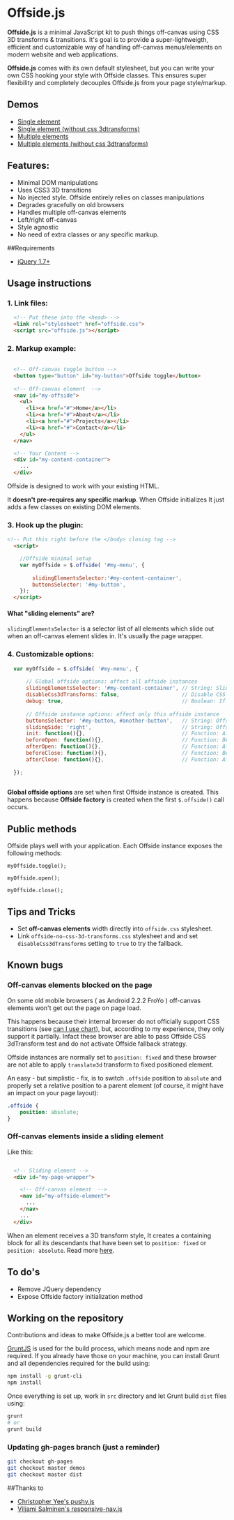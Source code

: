 # Offside.js
**Offside.js** is a minimal JavaScript kit to push things off-canvas using CSS 3D transforms & transitions. It's goal is to provide a super-lightweigth, efficient and customizable way of handling off-canvas menus/elements on modern website and web applications.

**Offside.js** comes with its own default stylesheet, but you can write your own CSS hooking your style with Offside classes. This ensures super flexibility and completely decouples Offside.js from your page style/markup.

## Demos
- [Single element](http://toomuchdesign.github.io/offside/demos/single-element)
- [Single element (without css 3dtransforms)](http://toomuchdesign.github.io/offside/demos/single-element-no-css-3d-transforms)
- [Multiple elements](http://toomuchdesign.github.io/offside/demos/multiple-elements)
- [Multiple elements (without css 3dtransforms)](http://toomuchdesign.github.io/offside/demos/multiple-elements-no-css-3d-transforms)

## Features:
- Minimal DOM manipulations
- Uses CSS3 3D transitions
- No injected style. Offside entirely relies on classes manipulations
- Degrades gracefully on old browsers 
- Handles multiple off-canvas elements
- Left/right off-canvas
- Style agnostic
- No need of extra classes or any specific markup.

##Requirements
- [jQuery 1.7+](http://jquery.com/)


## Usage instructions

### 1. Link files:

```html
  <!-- Put these into the <head> -->
  <link rel="stylesheet" href="offside.css">
  <script src="offside.js"></script>
```


### 2. Markup example:

```html
  
  <!-- Off-canvas toggle button -->
  <button type="button" id="my-button">Offside toggle</button>
   
  <!-- Off-canvas element  -->
  <nav id="my-offside">
    <ul>
      <li><a href="#">Home</a></li>
      <li><a href="#">About</a></li>
      <li><a href="#">Projects</a></li>
      <li><a href="#">Contact</a></li>
    </ul>
  </nav>

  <!-- Your Content -->
  <div id="my-content-container">
    ...
  </div> 
```

Offside is designed to work with your existing HTML.

It **doesn't pre-requires any specific markup**. When Offside initializes It just adds a few classes on existing DOM elements.


### 3. Hook up the plugin:

```html
<!-- Put this right before the </body> closing tag -->
  <script>

    //Offside minimal setup
    var myOffside = $.offside( '#my-menu', {
        
        slidingElementsSelector:'#my-content-container',
        buttonsSelector: '#my-button',
    });
  </script>
```

#### What "sliding elements" are?
`slidingElementsSelector` is a selector list of all elements which slide out when an off-canvas element slides in. It's usually the page wrapper.


### 4. Customizable options:
```javascript
  var myOffside = $.offside( '#my-menu', {
      
      // Global offside options: affect all offside instances
      slidingElementsSelector: '#my-content-container', // String: Sliding elements selectors ('#foo, #bar')
      disableCss3dTransforms: false,                    // Disable CSS 3d Transforms support (for testing purposes)
      debug: true,                                      // Boolean: If true, print errors in console
      
      // Offside instance options: affect only this offside instance
      buttonsSelector: '#my-button, #another-button',   // String: Offside toggle buttons selectors ('#foo, #bar')
      slidingSide: 'right',                             // String: Offside element pushed on left or right
      init: function(){},                               // Function: After init callback
      beforeOpen: function(){},                         // Function: Before open callback
      afterOpen: function(){},                          // Function: After open callback
      beforeClose: function(){},                        // Function: Before close callback
      afterClose: function(){},                         // Function: After close callback    
  
  });
  
```
**Global offside options** are set when first Offside instance is created. This happens because **Offside factory** is created when the first `$.offside()` call occurs.

## Public methods

Offside plays well with your application. Each Offside instance exposes the following methods:

`myOffside.toggle();`

`myOffside.open();`

`myOffside.close();`


## Tips and Tricks

- Set **off-canvas elements** width directly into `offside.css` stylesheet.
- Link `offside-no-css-3d-transforms.css` stylesheet and and set `disableCss3dTransforms` setting to `true` to try the fallback.

## Known bugs
### Off-canvas elements blocked on the page

On some old mobile browsers ( as Android 2.2.2 FroYo ) off-canvas elements won't get out the page on page load.

This happens because their internal browser do not officially support CSS transitions (see [can I use chart](http://caniuse.com/#feat=transforms3d)), but, according to my experience, they only support it partially. Infact these browser are able to pass Offside CSS 3dTransform test and do not activate Offside fallback strategy.

Offside instances are normally set to `position: fixed` and these browser are not able to apply `translate3d` transform to fixed positioned element.

An easy - but simplistic - fix, is to switch `.offside` position to `absolute` and properly set a relative position to a parent element (of course, it might  have an impact on your page layout):

```css
.offside {
    position: absolute;
}
```

### Off-canvas elements inside a sliding element

Like this:

```html

  <!-- Sliding element -->
  <div id="my-page-wrapper">

    <!-- Off-canvas element  -->
    <nav id="my-offside-element">
      ...
    </nav>
    ...
  </div> 
```

When an element receives a 3D transform style, It creates a containing block for all its descendants that have been set to `position: fixed` or `position: absolute`. Read more [here](http://meyerweb.com/eric/thoughts/2011/09/12/un-fixing-fixed-elements-with-css-transforms).


## To do's

- Remove JQuery dependency
- Expose Offside factory initialization method

## Working on the repository

Contributions and ideas to make Offside.js a better tool are welcome.

[GruntJS](http://gruntjs.com/) is used for the build process, which means node and npm are required. If you already have those on your machine, you can install Grunt and all dependencies required for the build using:

```sh
npm install -g grunt-cli
npm install
```

Once everything is set up, work in `src` directory and let Grunt build `dist` files using:

```sh
grunt
# or
grunt build
```

### Updating gh-pages branch (just a reminder)
```sh
git checkout gh-pages
git checkout master demos
git checkout master dist
```

##Thanks to

- [Christopher Yee's pushy.js](https://github.com/christophery/pushy)
- [Viljami Salminen's responsive-nav.js](https://github.com/viljamis/responsive-nav.js)
